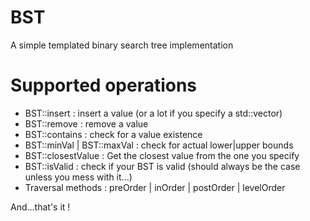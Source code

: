 # BST
A simple templated binary search tree implementation

# Supported operations
  - BST::insert : insert a value (or a lot if you specify a std::vector)
  - BST::remove : remove a value
  - BST::contains : check for a value existence
  - BST::minVal | BST::maxVal : check for actual lower|upper bounds
  - BST::closestValue : Get the closest value from the one you specify
  - BST::isValid : check if your BST is valid (should always be the case unless you mess with it...)
  - Traversal methods : preOrder | inOrder | postOrder | levelOrder

And...that's it !
